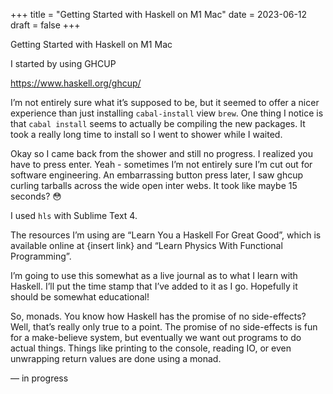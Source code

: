 +++
title = "Getting Started with Haskell on M1 Mac"
date = 2023-06-12
draft = false
+++

Getting Started with Haskell on M1 Mac

I started by using GHCUP

https://www.haskell.org/ghcup/

I’m not entirely sure what it’s supposed to be, but it seemed to offer a nicer experience than just installing `cabal-install` view `brew`.  One thing I notice is that `cabal install` seems to actually be compiling the new packages. It took a really long time to install so I went to shower while I waited.

Okay so I came back from the shower and still no progress. I realized you have to press enter. Yeah - sometimes I’m not entirely sure I’m cut out for software engineering. An embarrassing button press later, I saw ghcup curling tarballs across the wide open inter webs. It took like maybe 15 seconds? 😳

I used `hls` with Sublime Text 4.

The resources I’m using are “Learn You a Haskell For Great Good”, which is available online at {insert link} and “Learn Physics With Functional Programming”.

I’m going to use this somewhat as a live journal as to what I learn with Haskell. I’ll put the time stamp that I’ve added to it as I go. Hopefully it should be somewhat educational!

So, monads. You know how Haskell has the promise of no side-effects? Well, that’s really only true to a point. The promise of no side-effects is fun for a make-believe system, but eventually we want out programs to do actual things. Things like printing to the console, reading IO, or even unwrapping return values are done using a monad.

— in progress
